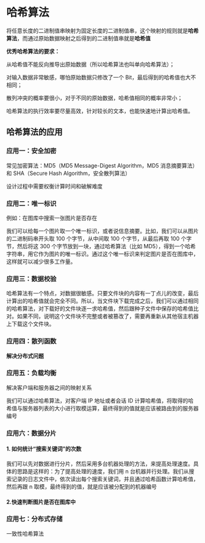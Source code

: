 # 哈希算法

将任意长度的二进制值串映射为固定长度的二进制值串，这个映射的规则就是**哈希算法**，而通过原始数据映射之后得到的二进制值串就是**哈希值**



**优秀哈希算法的要求：**

从哈希值不能反向推导出原始数据（所以哈希算法也叫单向哈希算法）；

对输入数据非常敏感，哪怕原始数据只修改了一个 Bit，最后得到的哈希值也大不相同；

散列冲突的概率要很小，对于不同的原始数据，哈希值相同的概率非常小；

哈希算法的执行效率要尽量高效，针对较长的文本，也能快速地计算出哈希值。



## 哈希算法的应用

### 应用一：安全加密

常见加密算法：MD5（MD5 Message-Digest Algorithm，MD5 消息摘要算法）和 SHA（Secure Hash Algorithm，安全散列算法）

设计过程中需要权衡计算时间和破解难度



### 应用二：唯一标识

例如：在图库中搜索一张图片是否存在

我们可以给每一个图片取一个唯一标识，或者说信息摘要。比如，我们可以从图片的二进制码串开头取 100 个字节，从中间取 100 个字节，从最后再取 100 个字节，然后将这 300 个字节放到一块，通过哈希算法（比如 MD5），得到一个哈希字符串，用它作为图片的唯一标识。通过这个唯一标识来判定图片是否在图库中，这样就可以减少很多工作量。



### 应用三：数据校验

哈希算法有一个特点，对数据很敏感。只要文件块的内容有一丁点儿的改变，最后计算出的哈希值就会完全不同。所以，当文件块下载完成之后，我们可以通过相同的哈希算法，对下载好的文件块逐一求哈希值，然后跟种子文件中保存的哈希值比对。如果不同，说明这个文件块不完整或者被篡改了，需要再重新从其他宿主机器上下载这个文件块。



### 应用四：散列函数



**解决分布式问题**

### 应用五：负载均衡

解决客户端和服务器之间的映射关系

我们可以通过哈希算法，对客户端 IP 地址或者会话 ID 计算哈希值，将取得的哈希值与服务器列表的大小进行取模运算，最终得到的值就是应该被路由到的服务器编号



### 应用六：数据分片

#### 1. 如何统计“搜索关键词”的次数

我们可以先对数据进行分片，然后采用多台机器处理的方法，来提高处理速度。具体的思路是这样的：为了提高处理的速度，我们用 n 台机器并行处理。我们从搜索记录的日志文件中，依次读出每个搜索关键词，并且通过哈希函数计算哈希值，然后再跟 n 取模，最终得到的值，就是应该被分配到的机器编号

#### 2.快速判断图片是否在图库中



### 应用七：分布式存储

一致性哈希算法